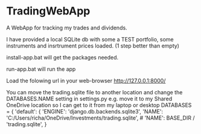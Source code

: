 # TradingWebApp
A WebApp for tracking my trades and dividends.

I have provided a local SQLite db with some a TEST portfolio, some instruments and insrtrument prices loaded.
(1 step better than empty)

install-app.bat will get the packages needed.

run-app.bat will run the app

Load the folowing url in your web-browser
http://127.0.0.1:8000/

You can move the trading.sqlite file to another location and change the DATABASES.NAME setting in settings.py
e.g. move it to my Shared OneDrive location so I can get to it from my laptop or desktop
DATABASES = {
    'default': {
        'ENGINE': 'django.db.backends.sqlite3',
        'NAME': 'C:/Users/richa/OneDrive/Investments/trading.sqlite',
        # 'NAME': BASE_DIR / 'trading.sqlite',
    }
